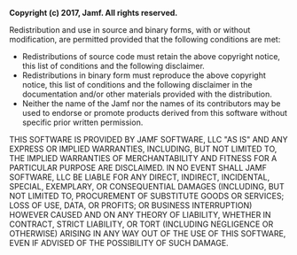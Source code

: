 **Copyright (c) 2017, Jamf.  All rights reserved.**

Redistribution and use in source and binary forms, with or without modification, are permitted provided that the following conditions are met:
* Redistributions of source code must retain the above copyright notice, this list of conditions and the following disclaimer.
* Redistributions in binary form must reproduce the above copyright notice, this list of conditions and the following disclaimer in the documentation and/or other materials provided with the distribution.
* Neither the name of the Jamf nor the names of its contributors may be used to endorse or promote products derived from this software without specific prior written permission.

THIS SOFTWARE IS PROVIDED BY JAMF SOFTWARE, LLC "AS IS" AND ANY EXPRESS OR IMPLIED WARRANTIES, INCLUDING, BUT NOT LIMITED TO, THE IMPLIED WARRANTIES OF MERCHANTABILITY AND FITNESS FOR A PARTICULAR PURPOSE ARE DISCLAIMED. IN NO EVENT SHALL JAMF SOFTWARE, LLC BE LIABLE FOR ANY DIRECT, INDIRECT, INCIDENTAL, SPECIAL, EXEMPLARY, OR CONSEQUENTIAL DAMAGES (INCLUDING, BUT NOT LIMITED TO, PROCUREMENT OF SUBSTITUTE GOODS OR SERVICES; LOSS OF USE, DATA, OR PROFITS; OR BUSINESS INTERRUPTION) HOWEVER CAUSED AND ON ANY THEORY OF LIABILITY, WHETHER IN CONTRACT, STRICT LIABILITY, OR TORT (INCLUDING NEGLIGENCE OR OTHERWISE) ARISING IN ANY WAY OUT OF THE USE OF THIS SOFTWARE, EVEN IF ADVISED OF THE POSSIBILITY OF SUCH DAMAGE.

